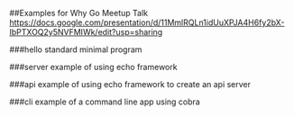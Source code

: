 ##Examples for Why Go Meetup Talk
https://docs.google.com/presentation/d/11MmlRQLn1idUuXPJA4H6fy2bX-IbPTXOQ2y5NVFMIWk/edit?usp=sharing

###hello
    standard minimal program

###server
    example of using echo framework

###api
    example of using echo framework to create an api server

###cli
    example of a command line app using cobra


